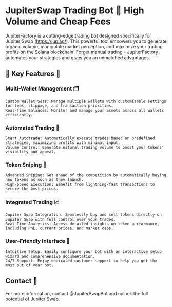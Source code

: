 # JupiterSwap Trading Bot 🚀 High Volume and Cheap Fees 

JupiterFactory is a cutting-edge trading bot designed specifically for Jupiter Swap (https://jup.ag/). This powerful tool empowers you to generate organic volume, manipulate market perception, and maximize your trading profits on the Solana blockchain. Forget manual trading - JupiterFactory automates your strategies and gives you an unmatched advantages.

## 🌟 Key Features 🌟

### Multi-Wallet Management 🗂️

    Custom Wallet Sets: Manage multiple wallets with customizable settings for fees, slippage, and transaction priorities.
    Real-Time Balances: Monitor and manage your assets across all wallets efficiently.

### Automated Trading 🤖

    Smart Autotrade: Automatically execute trades based on predefined strategies, maximizing profits with minimal input.
    Volume Control: Generate natural trading volume to boost your tokens' visibility and appeal.

### Token Sniping 🎯

    Advanced Sniping: Get ahead of the competition by automatically buying new tokens as soon as they launch.
    High-Speed Execution: Benefit from lightning-fast transactions to secure the best prices.

### Integrated Trading 📈

    Jupiter Swap Integration: Seamlessly buy and sell tokens directly on Jupiter Swap with full control over your trades.
    Real-Time Analytics: Access detailed insights on token performance, including PnL, current prices, and market caps.

### User-Friendly Interface 🎨

    Intuitive Setup: Easily configure your bot with an interactive setup wizard and comprehensive documentation.
    24/7 Support: Enjoy dedicated customer support to help you get the most out of your bot.

## Contact 🏁

For more information, contact @JupiterSwapBot and unlock the full potential of Jupiter Swap.
